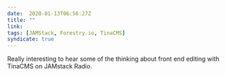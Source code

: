 ```yaml
---
date:  2020-01-13T06:56:27Z
title: ""
link: 
tags: [JAMStack, Forestry.io, TinaCMS]
syndicate: true
---
```

Really interesting to hear some of the thinking about front end editing with TinaCMS on JAMstack Radio. 

